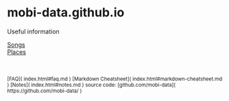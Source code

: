 mobi-data.github.io
=====================

Useful information

[Songs]( songs/index.html )  
[Places]( places/index.html )  


<br>

<br>

<small>
[FAQ]( index.html#faq.md )  
[Markdown Cheatsheet]( index.html#markdown-cheatsheet.md )  
[Notes]( index.html#notes.md )  
source code: [github.com/mobi-data]( https://github.com/mobi-data/ )
</small>